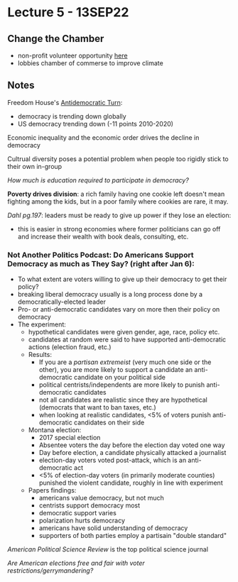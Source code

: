 # Lecture 5 - 13SEP22
## Change the Chamber
- non-profit volunteer opportunity [here](https://www.changethechamber.org/)
- lobbies chamber of commerse to improve climate

## Notes
Freedom House's [Antidemocratic Turn](https://freedomhouse.org/report/nations-transit/2021/antidemocratic-turn):
- democracy is trending down globally
- US democracy trending down (-11 points 2010-2020)

Economic inequality and the economic order drives the decline in democracy

Cultrual diversity poses a potential problem when people too rigidly stick to their own in-group

*How much is education required to participate in democracy?*

**Poverty drives division**: a rich family having one cookie left doesn't mean fighting among the kids, but in a poor family where cookies are rare, it may.

*Dahl pg.197*: leaders must be ready to give up power if they lose an election:
- this is easier in strong economies where former politicians can go off and increase their wealth with book deals, consulting, etc.

### Not Another Politics Podcast: Do Americans Support Democracy as much as They Say? (right after Jan 6):
- To what extent are voters willing to give up their democracy to get their policy?
- breaking liberal democracy usually is a long process done by a democratically-elected leader 
- Pro- or anti-democratic candidates vary on more then their policy on democracy
- The experiment:
	- hypothetical candidates were given gender, age, race, policy etc.
	- candidates at random were said to have supported anti-democratic actions (election fraud, etc.)
	- Results:
		- If you are a *partisan extremeist* (very much one side or the other), you are more likely to support a candidate an anti-democratic candidate on your political side
		- political centrists/independents are more likely to punish anti-democratic candidates
		- not all candidates are realistic since they are hypothetical (democrats that want to ban taxes, etc.)
		- when looking at realistic candidates, <5% of voters punish anti-democratic candidates on their side
	- Montana election:
		- 2017 special election
		- Absentee voters the day before the election day voted one way
		- Day before election, a candidate physically attacked a journalist
		- election-day voters voted post-attack, which is an anti-democratic act
		- <5% of election-day voters (in primarily moderate counties) punished the violent candidate, roughly in line with experiment
	- Papers findings:
		- americans value democracy, but not much
		- centrists support democracy most
		- democratic support varies
		- polarization hurts democracy
		- americans have solid understanding of democracy
		- supporters of both parties employ a partisain "double standard"

*American Political Science Review* is the top political science journal

*Are American elections free and fair with voter restrictions/gerrymandering?*


